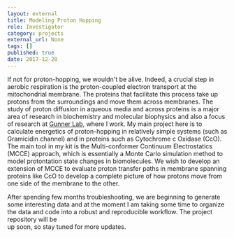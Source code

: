 ```yaml
---
layout: external
title: Modeling Proton Hopping
role: Investigator
category: projects
external_url: None
tags: []
published: true
date: 2017-12-28
---
```


If not for proton-hopping, we wouldn't be alive. Indeed, a crucial step in aerobic respiration is the proton-coupled
electron transport at the mitochondrial membrane. The proteins that facilitate this process take up protons from the 
surroundings and move them across membranes. The study of proton diffusion in aqueous media and across proteins is a 
major area of research in biochemistry and molecular biophysics and also a focus of research at 
[Gunner Lab](http://www.sci.ccny.cuny.edu/~gunner/), where I work. My main project here is to calculate energetics of 
proton-hopping in relatively simple systems (such as Gramicidin channel) and in proteins such as Cytochrome c Oxidase (CcO). 
The main tool in my kit is the Multi-conformer Continuum Electrostatics (MCCE) approach, which is essentially a 
Monte Carlo simulation method to model protontation state changes in biomolecules. We wish to develop an extension of 
MCCE to evaluate proton transfer paths in membrane spanning proteins like CcO to develop a complete picture of how 
protons move from one side of the membrane to the other.

After spending few months troubleshooting, we are beginning to generate some interesting data and at the moment I am 
taking some time to organize the data and code into a robust and reproducible workflow. The project repository will be  
up soon, so stay tuned for more updates.
